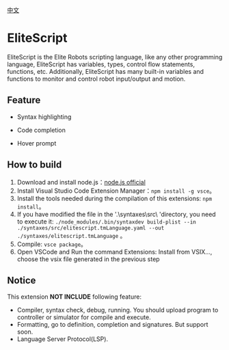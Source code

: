 [中文](README_CN.md)
# EliteScript

EliteScript is the Elite Robots scripting language, like any other programming language, EliteScript has variables, types, control flow statements, functions, etc. Additionally, EliteScript has many built-in variables and functions to monitor and control robot input/output and motion.


## Feature
- Syntax highlighting

- Code completion

- Hover prompt


## How to build
1. Download and install node.js：[node.js official](https://nodejs.org)
2. Install Visual Studio Code Extension Manager：`npm install -g vsce`。
3. Install the tools needed during the compilation of this extensions: `npm install`。
4. If you have modified the file in the '.\syntaxes\src\ 'directory, you need to execute it: `./node_modules/.bin/syntaxdev build-plist --in ./syntaxes/src/elitescript.tmLanguage.yaml --out ./syntaxes/elitescript.tmLanguage` 。
5. Compile: `vsce package`。
6. Open VSCode and Run the command Extensions: Install from VSIX..., choose the vsix file generated in the previous step

## Notice

This extension **NOT INCLUDE** following feature:
- Compiler, syntax check, debug, running. You should upload program to controller or simulator for compile and execute.
- Formatting, go to definition, completion and signatures. But support soon.
- Language Server Protocol(LSP).

